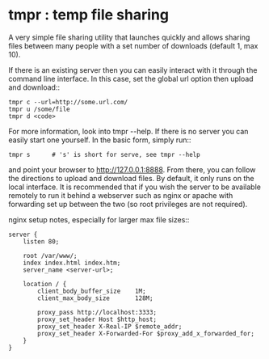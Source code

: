tmpr : temp file sharing
=========================

A very simple file sharing utility that launches quickly and allows sharing
files between many people with a set number of downloads (default 1, max 10).

If there is an existing server then you can easily interact with it through
the command line interface. In this case, set the global url option then
upload and download::

    tmpr c --url=http://some.url.com/
    tmpr u /some/file
    tmpr d <code>

For more information, look into tmpr --help. If there is no server you can
easily start one yourself. In the basic form, simply run::

    tmpr s      # 's' is short for serve, see tmpr --help

and point your browser to http://127.0.0.1:8888.  From there, you can follow
the directions to upload and download files.  By default, it only runs on the
local interface. It is recommended that if you wish the server to be available
remotely to run it behind a webserver such as nginx or apache with forwarding
set up between the two (so root privileges are not required).

nginx setup notes, especially for larger max file sizes::

    server {
        listen 80;

        root /var/www/;
        index index.html index.htm;
        server_name <server-url>;

        location / {
            client_body_buffer_size    1M;
            client_max_body_size       128M;

            proxy_pass http://localhost:3333;
            proxy_set_header Host $http_host;
            proxy_set_header X-Real-IP $remote_addr;
            proxy_set_header X-Forwarded-For $proxy_add_x_forwarded_for;
        }
    }
